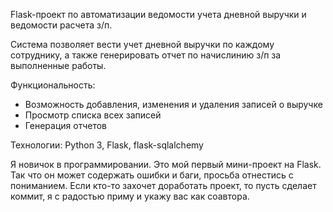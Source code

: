 Flask-проект по автоматизации ведомости учета дневной выручки и ведомости расчета з/п.

Система позволяет вести учет дневной выручки по каждому сотруднику, а также генерировать отчет по начислинию з/п
за выполненные работы.

Функциональность:
- Возможность добавления, изменения и удаления записей о выручке
- Просмотр списка всех записей
- Генерация отчетов

Технологии: Python 3, Flask, flask-sqlalchemy

Я новичок в программировании. Это мой первый мини-проект на Flask. Так что он может содержать ошибки и баги, просьба отнестись с пониманием. 
Если кто-то захочет доработать проект, то пусть сделает коммит, я с радостью приму и укажу вас как соавтора.
